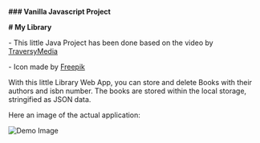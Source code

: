 **### Vanilla Javascript Project** 

**# My Library**



\- This little Java Project has been done based on the video by [TraversyMedia](https://www.youtube.com/watch?v=JaMCxVWtW58&t=2687s)

\- Icon made by [Freepik](https://www.freepik.com)



With this little Library Web App, you can store and delete Books with their authors and isbn number. The books are stored within the local storage, stringified as JSON data.



Here an image of the actual application:

![Demo Image](https://github.com/baumgae/libraryapp//image.jpg?raw=true)